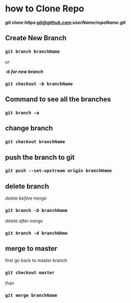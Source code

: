 # how to Clone Repo

**_git clone https:git@github.com:userName/repoName.git_**

## Create New Branch

### `git branch branchName`

_or_

**_-b for new branch_**

### `git checkout -b branchName`

## Command to see all the branches

### `git branch -a`

## change branch

### `git checkout branchName`

## push the branch to git

### `git push --set-upstream origin branchName`

## delete branch

_delete before merge_

### `git branch -D branchName`

_delete after merge_

### `git branch -d branchNAme`

## merge to master

first go back to master branch

### `git checkout master`

than

### `git merge branchName`
